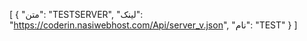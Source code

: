 [
  {
    "متن": "TESTSERVER",
    "لینک": "https://coderin.nasiwebhost.com/Api/server_v.json",
    "نام": "TEST"
  }
]
